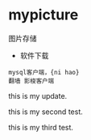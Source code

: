 # mypicture
图片存储

- 软件下载

```
mysql客户端，{ni hao}
翻墙 影梭客户端

```
this is my update.

this is my second test.

this is my third test.